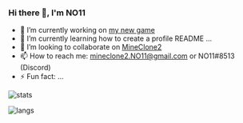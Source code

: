 ### Hi there 👋, I'm NO11

- 🔭 I’m currently working on [my new game](https://content.minetest.net/packages/NO11/balloonair/)
- 🌱 I’m currently learning how to create a profile README ...
- 👯 I’m looking to collaborate on [MineClone2](https://git.minetest.land/MineClone2/MineClone2)
- 📫 How to reach me: mineclone2.NO11@gmail.com or NO11#8513 (Discord)
- ⚡ Fun fact: ...

![stats](https://github-readme-stats.vercel.app/api?username=NO411&show_icons=true&include_all_commits=true&cache_seconds=3200)

![langs](https://github-readme-stats.vercel.app/api/top-langs/?username=NO411&layout=compact&hide_title=false)

